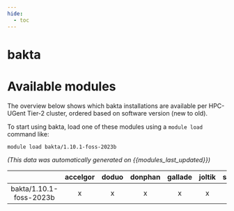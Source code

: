 ```yaml
---
hide:
  - toc
---
```


bakta
=====

# Available modules


The overview below shows which bakta installations are available per HPC-UGent Tier-2 cluster, ordered based on software version (new to old).

To start using bakta, load one of these modules using a `module load` command like:

```shell
module load bakta/1.10.1-foss-2023b
```

*(This data was automatically generated on {{modules_last_updated}})*  

| |accelgor|doduo|donphan|gallade|joltik|shinx|
| :---: | :---: | :---: | :---: | :---: | :---: | :---: |
|bakta/1.10.1-foss-2023b|x|x|x|x|x|x|
